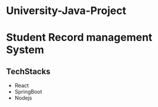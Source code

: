 # University-Java-Project

# Student Record management System

## TechStacks
- React
- SpringBoot
- Nodejs
